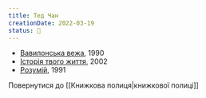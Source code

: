 ```yaml
---
title: Тед Чан
creationDate: 2022-03-19
status: 🌱
---
```

- [Вавилонська вежа](https://uk.wikipedia.org/wiki/%D0%92%D0%B0%D0%B2%D0%B8%D0%BB%D0%BE%D0%BD%D1%81%D1%8C%D0%BA%D0%B0_%D0%B2%D0%B5%D0%B6%D0%B0_(%D0%BF%D0%BE%D0%B2%D1%96%D1%81%D1%82%D1%8C)), 1990
- [Історія твого життя](https://uk.wikipedia.org/wiki/%D0%86%D1%81%D1%82%D0%BE%D1%80%D1%96%D1%8F_%D1%82%D0%B2%D0%BE%D0%B3%D0%BE_%D0%B6%D0%B8%D1%82%D1%82%D1%8F_(%D0%BF%D0%BE%D0%B2%D1%96%D1%81%D1%82%D1%8C)), 2002
- [Розумій](https://en.wikipedia.org/wiki/Understand_(story)), 1991

Повернутися до [[Книжкова полиця|книжкової полиці]]